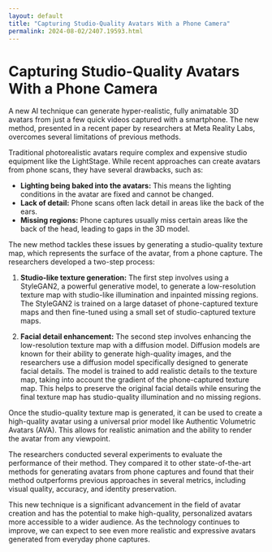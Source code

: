 ```yaml
---
layout: default
title: "Capturing Studio-Quality Avatars With a Phone Camera"
permalink: 2024-08-02/2407.19593.html
---
```

# Capturing Studio-Quality Avatars With a Phone Camera

A new AI technique can generate hyper-realistic, fully animatable 3D avatars from just a few quick videos captured with a smartphone. The new method, presented in a recent paper by researchers at Meta Reality Labs, overcomes several limitations of previous methods.

Traditional photorealistic avatars require complex and expensive studio equipment like the LightStage. While recent approaches can create avatars from phone scans, they have several drawbacks, such as:

- **Lighting being baked into the avatars:**  This means the lighting conditions in the avatar are fixed and cannot be changed.
- **Lack of detail:**  Phone scans often lack detail in areas like the back of the ears.
- **Missing regions:** Phone captures usually miss certain areas like the back of the head, leading to gaps in the 3D model.

The new method tackles these issues by generating a studio-quality texture map, which represents the surface of the avatar, from a phone capture. The researchers developed a two-step process:

1. **Studio-like texture generation:** The first step involves using a StyleGAN2, a powerful generative model, to generate a low-resolution texture map with studio-like illumination and inpainted missing regions. The StyleGAN2 is trained on a large dataset of phone-captured texture maps and then fine-tuned using a small set of studio-captured texture maps. 

2. **Facial detail enhancement:** The second step involves enhancing the low-resolution texture map with a diffusion model. Diffusion models are known for their ability to generate high-quality images, and the researchers use a diffusion model specifically designed to generate facial details. The model is trained to add realistic details to the texture map, taking into account the gradient of the phone-captured texture map. This helps to preserve the original facial details while ensuring the final texture map has studio-quality illumination and no missing regions.

Once the studio-quality texture map is generated, it can be used to create a high-quality avatar using a universal prior model like Authentic Volumetric Avatars (AVA). This allows for realistic animation and the ability to render the avatar from any viewpoint.

The researchers conducted several experiments to evaluate the performance of their method. They compared it to other state-of-the-art methods for generating avatars from phone captures and found that their method outperforms previous approaches in several metrics, including visual quality, accuracy, and identity preservation.

This new technique is a significant advancement in the field of avatar creation and has the potential to make high-quality, personalized avatars more accessible to a wider audience. As the technology continues to improve, we can expect to see even more realistic and expressive avatars generated from everyday phone captures.
